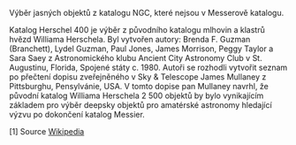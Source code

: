 Výběr jasných objektů z katalogu NGC, které nejsou v Messerově katalogu.

Katalog Herschel 400 je výběr z původního katalogu mlhovin a klastrů hvězd Williama Herschela. Byl vytvořen autory: Brenda F. Guzman (Branchett),
Lydel Guzman, Paul Jones, James Morrison, Peggy Taylor a Sara Saey z Astronomického klubu Ancient City Astronomy Club
v St. Augustinu, Florida, Spojené státy c. 1980. Autoři se rozhodli vytvořit seznam po přečtení dopisu zveřejněného v Sky & Telescope
James Mullaney z Pittsburghu, Pensylvánie, USA. V tomto dopise pan Mullaney navrhl, že původní katalog Williama Herschela
2 500 objektů by bylo vynikajícím základem pro výběr deepsky objektů pro amatérské astronomy hledající výzvu po dokončení
katalog Messier.

[1] Source [Wikipedia](https://en.wikipedia.org/wiki/Herschel_400_Catalogue)